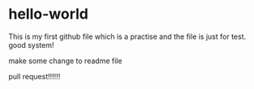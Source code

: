 # hello-world
This is my first github file which is a practise
and the file is just for test.
good system!


make some change to readme file

pull request!!!!!!
